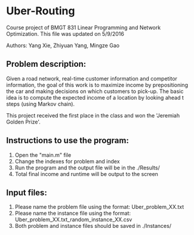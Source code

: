 # Uber-Routing
Course project of BMGT 831 Linear Programming and Network Optimization. This file was updated on 5/9/2016

Authors: Yang Xie, Zhiyuan Yang, Mingze Gao

## Problem description:
Given a road network, real-time customer information and competitor information, the goal of this work is to maximize income by prepositioning the car and making decisions on which customers to pick-up. The basic idea is to compute the expected income of a location by looking ahead t steps (using Markov chain). 

This project received the first place in the class and won the 'Jeremiah Golden Prize'.
	
## Instructions to use the program: 
1. Open the "main.m" file 
2. Change the indexes for problem and index 
3. Run the program and the output file will be in the ./Results/ 
4. Total final income and runtime will be output to the screen 
	
## Input files: 
1. Please name the problem file using the format: Uber_problem_XX.txt 
2. Please name the instance file using the format: Uber_problem_XX.txt_random_instance_XX.csv
3. Both problem and instance files should be saved in ./Instances/
	
